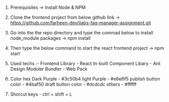 1. Prerequisites -> Install Node & NPM

2. Clone the frontend project from below github link -> https://github.com/farheen-dev/ilabs-faq-manager-assignment.git

3. Go into the the repo directory and type the commad below to install node_module packages -> npm install

4. Then type the below command to start the react frontend project -> npm start

5. Used techs :-
   Frontend Library - React
   In-built Component Libary - Ant Design
   Moduler Bundler - Web Pack

6. Color hex
   Dark Purple - #3c50b4
   light Purple - #e6e6f5
   publish button color - #4baf50
   draft button color - #dcdcdc
   others - #ffffff

7. Shorcut keys - ctrl + shift + L
